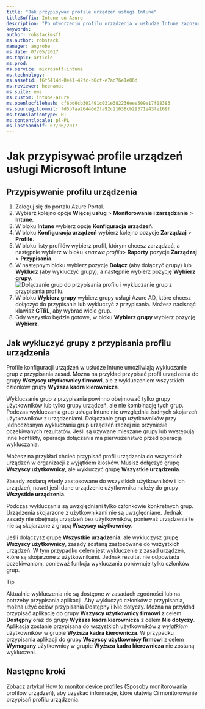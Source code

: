 ```yaml
---
title: "Jak przypisywać profile urządzeń usługi Intune"
titleSuffix: Intune on Azure
description: "Po utworzeniu profilu urządzenia w usłudze Intune zapoznaj się z tym tematem, aby dowiedzieć się, jak przypisać profil do urządzeń."
keywords: 
author: robstackmsft
ms.author: robstack
manager: angrobe
ms.date: 07/05/2017
ms.topic: article
ms.prod: 
ms.service: microsoft-intune
ms.technology: 
ms.assetid: f6f5414d-0e41-42fc-b6cf-e7ad76e1e06d
ms.reviewer: heenamac
ms.suite: ems
ms.custom: intune-azure
ms.openlocfilehash: cf6bd6cb301491c031e382236eee509e17f08383
ms.sourcegitcommit: fd5b7aa26446d2fa92c21638cb29371e43fe169f
ms.translationtype: HT
ms.contentlocale: pl-PL
ms.lasthandoff: 07/06/2017
---
```

# <a name="how-to-assign-microsoft-intune-device-profiles"></a>Jak przypisywać profile urządzeń usługi Microsoft Intune

## <a name="assign-a-device-profile"></a>Przypisywanie profilu urządzenia

1. Zaloguj się do portalu Azure Portal.
2. Wybierz kolejno opcje **Więcej usług** > **Monitorowanie i zarządzanie** > **Intune**.
3. W bloku **Intune** wybierz opcję **Konfiguracja urządzeń**.
1. W bloku **Konfiguracja urządzeń** wybierz kolejno pozycje **Zarządzaj** > **Profile**.
2. W bloku listy profilów wybierz profil, którym chcesz zarządzać, a następnie wybierz w bloku <*nazwa profilu*> **Raporty** pozycje **Zarządzaj** > **Przypisania**.
3. W następnym bloku wybierz pozycję **Dołącz** (aby dołączyć grupy) lub **Wyklucz** (aby wykluczyć grupy), a następnie wybierz pozycję **Wybierz grupy**.
![Dołączanie grup do przypisania profilu i wykluczanie grup z przypisania profilu.](./media/group-include-exclude.png)
4. W bloku **Wybierz grupy** wybierz grupy usługi Azure AD, które chcesz dołączyć do przypisania lub wykluczyć z przypisania. Możesz nacisnąć klawisz **CTRL**, aby wybrać wiele grup.
4. Gdy wszystko będzie gotowe, w bloku **Wybierz grupy** wybierz pozycję **Wybierz**.



## <a name="how-to-exclude-groups-from-a-device-profile-assignment"></a>Jak wykluczyć grupy z przypisania profilu urządzenia

Profile konfiguracji urządzeń w usłudze Intune umożliwiają wykluczanie grup z przypisania zasad. Można na przykład przypisać profil urządzenia do grupy **Wszyscy użytkownicy firmowi**, ale z wykluczeniem wszystkich członków grupy **Wyższa kadra kierownicza**.

Wykluczanie grup z przypisania powinno obejmować tylko grupy użytkowników lub tylko grupy urządzeń, ale nie kombinację tych grup. Podczas wykluczania grup usługa Intune nie uwzględnia żadnych skojarzeń użytkowników z urządzeniami. Dołączanie grup użytkowników przy jednoczesnym wykluczaniu grup urządzeń raczej nie przyniesie oczekiwanych rezultatów. Jeśli są używane mieszane grupy lub występują inne konflikty, operacja dołączania ma pierwszeństwo przed operacją wykluczania.

Możesz na przykład chcieć przypisać profil urządzenia do wszystkich urządzeń w organizacji z wyjątkiem kiosków. Musisz dołączyć grupę **Wszyscy użytkownicy**, ale wykluczyć grupę **Wszystkie urządzenia**.

Zasady zostaną wtedy zastosowane do wszystkich użytkowników i ich urządzeń, nawet jeśli dane urządzenie użytkownika należy do grupy **Wszystkie urządzenia**. 

Podczas wykluczania są uwzględniani tylko członkowie konkretnych grup. Urządzenia skojarzone z użytkownikami nie są uwzględniane. Jednak zasady nie obejmują urządzeń bez użytkowników, ponieważ urządzenia te nie są skojarzone z grupą **Wszyscy użytkownicy**. 

Jeśli dołączysz grupę **Wszystkie urządzenia**, ale wykluczysz grupę **Wszyscy użytkownicy**, zasady zostaną zastosowane do wszystkich urządzeń. W tym przypadku celem jest wykluczenie z zasad urządzeń, które są skojarzone z użytkownikami. Jednak rezultat nie odpowiada oczekiwaniom, ponieważ funkcja wykluczania porównuje tylko członków grup. 

>[!Tip]
>Aktualnie wykluczenia nie są dostępne w zasadach zgodności lub na potrzeby przypisania aplikacji. Aby wykluczyć członków z przypisania, można użyć celów przypisania Dostępny i Nie dotyczy. Można na przykład przypisać aplikację do grupy **Wszyscy użytkownicy firmowi** z celem **Dostępny** oraz do grupy **Wyższa kadra kierownicza** z celem **Nie dotyczy**. Aplikacja zostanie przypisana do wszystkich użytkowników *z wyjątkiem* użytkowników w grupie **Wyższa kadra kierownicza**. W przypadku przypisania aplikacji do grupy **Wszyscy użytkownicy firmowi** z celem **Wymagany** użytkownicy w grupie **Wyższa kadra kierownicza** nie zostaną wykluczeni.
 
    
## <a name="next-steps"></a>Następne kroki
Zobacz artykuł [How to monitor device profiles](device-profile-monitor.md) (Sposoby monitorowania profilów urządzeń), aby uzyskać informacje, które ułatwią Ci monitorowanie przypisań profilu urządzenia.
